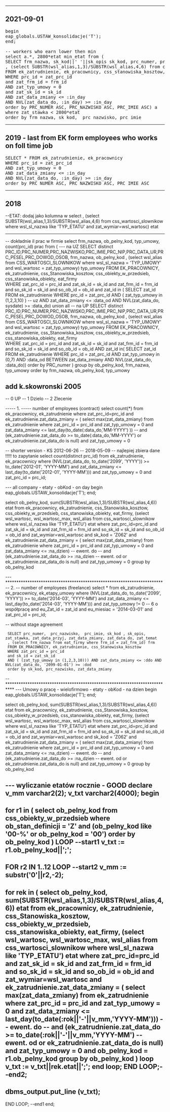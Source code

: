 -------------------------------------------------------------------------------------------------------------------------------------------------------------------------------
## 2021-09-01
<pre>
begin
eap_globals.USTAW_konsolidacje('T');
end;

-- workers who earn lower then min 
select a.*, 2800*etat min_etat from (
SELECT frm_nazwa, sk_kod||' '||sk_opis sk_kod, prc_numer, prc_nazwisko, prc_imie, zat_stawka
, (select SUBSTR(wsl_alias,1,3)/SUBSTR(wsl_alias,4,6) from css_wartosci_slownikow where wsl_sl_nazwa like 'TYP_ETATU' and zat_wymiar=wsl_wartosc) etat
FROM ek_zatrudnienie, ek_pracownicy, css_stanowiska_kosztow, eat_firmy 
WHERE prc_id = zat_prc_id 
and zat_frm_id = frm_id
AND zat_typ_umowy = 0
and zat_sk_id = sk_id 
AND zat_data_zmiany <= :in_day
AND NVL(zat_data_do, :in_day) >= :in_day
order by PRC_NUMER ASC, PRC_NAZWISKO ASC, PRC_IMIE ASC) a
where zat_stawka < 2800*etat
order by frm_nazwa, sk_kod,  prc_nazwisko, prc_imie
</pre>

-------------------------------------------------------------------------------------------------------------------------------------------------------------------------------
## 2019 - last from EK form employees who works on foll time job
<pre>
SELECT * FROM ek_zatrudnienie, ek_pracownicy
WHERE prc_id = zat_prc_id 
AND zat_typ_umowy = 0
AND zat_data_zmiany <= :in_day
AND NVL(zat_data_do, :in_day) >= :in_day
order by PRC_NUMER ASC, PRC_NAZWISKO ASC, PRC_IMIE ASC
</pre>

-------------------------------------------------------------------------------------------------------------------------------------------------------------------------------
## 2018
--ETAT: dodaj jako kolumna w select 
, (select SUBSTR(wsl_alias,1,3)/SUBSTR(wsl_alias,4,6) from css_wartosci_slownikow where wsl_sl_nazwa like 'TYP_ETATU' and zat_wymiar=wsl_wartosc) etat


-------------------------------------------------------------------------------------------------------------------------------------------------------------------------------
-- dokładnie il prac w firmie
select frm_nazwa, ob_pelny_kod, typ_umowy, count(prc_id) prac from (
--- na UZ
SELECT distinct PRC_ID,PRC_NUMER,PRC_NAZWISKO,PRC_IMIE,PRC_NIP,PRC_DATA_UR,PRC_PESEL,PRC_DOWOD_OSOB, frm_nazwa, ob_pelny_kod
, (select wsl_alias from CSS_WARTOSCI_SLOWNIKOW where wsl_sl_nazwa = 'TYP_UMOWY' and wsl_wartosc = zat_typ_umowy) typ_umowy
 FROM EK_PRACOWNICY, ek_zatrudnienie, css_Stanowiska_kosztow, css_obiekty_w_przedsieb, css_stanowiska_obiekty, eat_firmy  
WHERE zat_prc_id = prc_id
and zat_sk_id = sk_id
and zat_frm_id = frm_id
and so_sk_id = sk_id
and so_ob_id = ob_id
and zat_id in (
  SELECT zat_id FROM ek_zatrudnienie
  WHERE prc_id = zat_prc_id 
  AND ( zat_typ_umowy in (1,2,3,10) ) -- uz
  AND zat_data_zmiany <= :data_od AND NVL(zat_data_do, sysdate) >= :data_do)
union all 
-- na UP
SELECT distinct PRC_ID,PRC_NUMER,PRC_NAZWISKO,PRC_IMIE,PRC_NIP,PRC_DATA_UR,PRC_PESEL,PRC_DOWOD_OSOB, frm_nazwa, ob_pelny_kod
, (select wsl_alias from CSS_WARTOSCI_SLOWNIKOW where wsl_sl_nazwa = 'TYP_UMOWY' and wsl_wartosc = zat_typ_umowy) typ_umowy
 FROM EK_PRACOWNICY, ek_zatrudnienie, css_Stanowiska_kosztow, css_obiekty_w_przedsieb, css_stanowiska_obiekty, eat_firmy  
WHERE zat_prc_id = prc_id
and zat_sk_id = sk_id
and zat_frm_id = frm_id
and so_sk_id = sk_id
and so_ob_id = ob_id
    AND zat_id in( SELECT zat_id FROM ek_zatrudnienie 
    WHERE prc_id = zat_prc_id 
    AND zat_typ_umowy in (0,7) 
    AND :data_od BETWEEN zat_data_zmiany AND NVL(zat_data_do, :data_do)) 
order by PRC_numer
)
group by ob_pelny_kod, frm_nazwa, typ_umowy
order by frm_nazwa, ob_pelny_kod, typ_umowy 






##  add k.skowronski 2005

-- 0 UP
-- 1 Dzielo
-- 2 Zlecenie 

----- 1. 
----- number of employees (contract)
select count(*) from ek_pracownicy, ek_zatrudnienie 
where zat_prc_id=prc_id
and ek_zatrudnienie.zat_data_zmiany = (
	 select max(zat_data_zmiany) from ek_zatrudnienie 
	 where zat_prc_id = prc_id
	 and zat_typ_umowy = 0 
	 and zat_data_zmiany <= last_day(to_date(:data_do,'MM-YYYY') ))
	 --
	 and (ek_zatrudnienie.zat_data_do >= to_date(:data_do,'MM-YYYY')
	 or ek_zatrudnienie.zat_data_do is null)
	 and zat_typ_umowy = 0

-- shorter version  - KS 2012-06-26
-- 2018-05-09 -- najlepiej zbiera dane !!!!! to zapytanie 
select count(distinct prc_id) from ek_zatrudnienie, ek_pracownicy where
(NVL(zat_data_do, to_date('2099', 'YYYY')) >= to_date('2012-01', 'YYYY-MM')
and zat_data_zmiany <= last_day(to_date('2012-01', 'YYYY-MM')))
and zat_typ_umowy = 0
and zat_prc_id = prc_id;

--- all company - etaty - obKod - on day
begin
eap_globals.USTAW_konsolidacje('T');
end;


select ob_pelny_kod, sum(SUBSTR(wsl_alias,1,3)/SUBSTR(wsl_alias,4,6)) etat from ek_pracownicy, ek_zatrudnienie, css_Stanowiska_kosztow, css_obiekty_w_przedsieb, css_stanowiska_obiekty, eat_firmy,
(select wsl_wartosc, wsl_wartosc_max, wsl_alias from css_wartosci_slownikow where wsl_sl_nazwa like 'TYP_ETATU') etat
where zat_prc_id=prc_id
and zat_sk_id = sk_id
and zat_frm_id = frm_id
and so_sk_id = sk_id
and so_ob_id = ob_id
and zat_wymiar=wsl_wartosc
and sk_kod = 'Z062'
and ek_zatrudnienie.zat_data_zmiany = (
	 select max(zat_data_zmiany) from ek_zatrudnienie 
	 where zat_prc_id = prc_id
	 and zat_typ_umowy = 0 
	 and zat_data_zmiany <= :na_dzien) -- ewent. do
	 --
	 and (ek_zatrudnienie.zat_data_do >= :na_dzien -- ewent. od
	 or ek_zatrudnienie.zat_data_do is null)
	 and zat_typ_umowy = 0
group by ob_pelny_kod

---***********************************************************************
-- 2. 
-- number of employees (freelance)
select * from ek_zatrudnienie, ek_pracownicy, ek_etapy_umowy  where
(NVL(zat_data_do, to_date('2099', 'YYYY')) >= to_date('2014-03', 'YYYY-MM')
and zat_data_zmiany <= last_day(to_date('2014-03', 'YYYY-MM')))
and zat_typ_umowy != 0  -- 6 o współpracę 
and eu_Zat_id = zat_id
and eu_miesiac = '2014-03-01'
and zat_prc_id = prc_id;



-- without stage agreement

	 SELECT prc_numer,  prc_nazwisko,  prc_imie, sk_kod , sk_opis, zat_stawka, zat_data_przyj, zat_data_zmiany, zat_data_do, zat_temat
	 , (select frm_nazwa from eat_firmy where frm_id = zat_frm_id) frm
	 FROM EK_PRACOWNICY, ek_zatrudnienie, css_Stanowiska_kosztow 
	 WHERE zat_prc_id = prc_id
	 and sk_id = zat_sk_id
	 AND ( (zat_typ_umowy in (1,2,3,10))) AND zat_data_zmiany <= :ddo AND NVL(zat_data_do, '2099-01-01') >= :dod
	 order by sk_kod, prc_nazwisko, zat_data_zmiany


--***************************************************************************
--- Umowy o pracę - wielofirmowo - etaty - obKod - na dzien
begin
eap_globals.USTAW_konsolidacje('T');
end;


select ob_pelny_kod, sum(SUBSTR(wsl_alias,1,3)/SUBSTR(wsl_alias,4,6)) etat from ek_pracownicy, ek_zatrudnienie, css_Stanowiska_kosztow, css_obiekty_w_przedsieb, css_stanowiska_obiekty, eat_firmy,
(select wsl_wartosc, wsl_wartosc_max, wsl_alias from css_wartosci_slownikow where wsl_sl_nazwa like 'TYP_ETATU') etat
where zat_prc_id=prc_id
and zat_sk_id = sk_id
and zat_frm_id = frm_id
and so_sk_id = sk_id
and so_ob_id = ob_id
and zat_wymiar=wsl_wartosc
and sk_kod = 'Z062'
and ek_zatrudnienie.zat_data_zmiany = (
	 select max(zat_data_zmiany) from ek_zatrudnienie 
	 where zat_prc_id = prc_id
	 and zat_typ_umowy = 0 
	 and zat_data_zmiany <= :na_dzien) -- ewent. do
	 --
	 and (ek_zatrudnienie.zat_data_do >= :na_dzien -- ewent. od
	 or ek_zatrudnienie.zat_data_do is null)
	 and zat_typ_umowy = 0
group by ob_pelny_kod




--- wyliczanie etatów rocznie - GOOD
declare 
v_mm varchar2(2);
v_txt varchar2(4000);
begin
--
for r1 in
(
	select ob_pelny_kod from css_obiekty_w_przedsieb
	where ob_stan_definicji = 'Z'
	and (ob_pelny_kod like '00-%' or ob_pelny_kod = '00')
	order by ob_pelny_kod
)
LOOP --start1
v_txt := r1.ob_pelny_kod||';';
----
FOR r2 IN 1..12
LOOP --start2
v_mm := substr('0'||r2,-2);
--
for rek in (
select ob_pelny_kod, sum(SUBSTR(wsl_alias,1,3)/SUBSTR(wsl_alias,4,6)) etat 
from ek_pracownicy, ek_zatrudnienie, css_Stanowiska_kosztow, css_obiekty_w_przedsieb, css_stanowiska_obiekty, eat_firmy,
(select wsl_wartosc, wsl_wartosc_max, wsl_alias from css_wartosci_slownikow where wsl_sl_nazwa like 'TYP_ETATU') etat
where zat_prc_id=prc_id
and zat_sk_id = sk_id
and zat_frm_id = frm_id
and so_sk_id = sk_id
and so_ob_id = ob_id
and zat_wymiar=wsl_wartosc
and ek_zatrudnienie.zat_data_zmiany = (
	 select max(zat_data_zmiany) from ek_zatrudnienie 
	 where zat_prc_id = prc_id
	 and zat_typ_umowy = 0 
	 and zat_data_zmiany <= last_day(to_date(:rok||'-'||v_mm,'YYYY-MM'))) -- ewent. do
	 --
	 and (ek_zatrudnienie.zat_data_do >= to_date(:rok||'-'||v_mm,'YYYY-MM') -- ewent. od
	 or ek_zatrudnienie.zat_data_do is null)
	 and zat_typ_umowy = 0
	 and ob_pelny_kod = r1.ob_pelny_kod
group by ob_pelny_kod
)
loop
v_txt := v_txt||rek.etat||';';
end loop; 
END LOOP;--end2;
--
 dbms_output.put_line (v_txt);
--
END LOOP; --end1
end;
